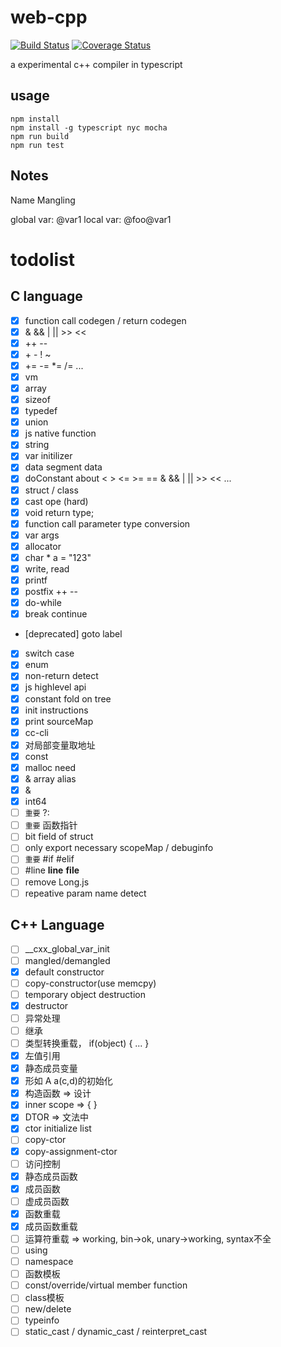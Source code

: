 # web-cpp
[![Build Status](https://www.travis-ci.org/zurl/web-cpp.svg?branch=master)](https://www.travis-ci.org/zurl/web-cpp)
[![Coverage Status](https://coveralls.io/repos/github/zurl/web-cpp/badge.svg)](https://coveralls.io/github/zurl/web-cpp)


a experimental c++ compiler in typescript

## usage

```shell
npm install
npm install -g typescript nyc mocha
npm run build
npm run test
```

## Notes

Name Mangling

global var: @var1
local var:  @foo@var1

# todolist

## C language

- [X] function call codegen / return codegen
- [X] & && | || >> <<
- [X] ++ --
- [X] \+ \- ! ~
- [X] += -= *= /= ...
- [X] vm
- [X] array
- [X] sizeof
- [X] typedef
- [X] union
- [X] js native function
- [X] string
- [X] var initilizer
- [X] data segment data
- [X] doConstant about < > <= >= == & && | || >> << ...
- [X] struct / class
- [X] cast ope (hard)
- [X] void return type;
- [X] function call parameter type conversion
- [X] var args
- [X] allocator
- [X] char * a = "123"
- [X] write, read
- [X] printf
- [X] postfix ++ --
- [X] do-while
- [X] break continue
- [deprecated] goto label
- [X] switch case
- [X] enum
- [X] non-return detect
- [X] js highlevel api
- [X] constant fold on tree
- [X] init instructions
- [X] print sourceMap
- [X] cc-cli
- [X] 对局部变量取地址
- [X] const
- [X] malloc need
- [X] & array alias
- [X] &
- [X] int64
- [ ] `重要` ?:
- [ ] `重要` 函数指针
- [ ] bit field of struct
- [ ] only export necessary scopeMap / debuginfo
- [ ] `重要` #if #elif
- [ ] #line __line__ __file__
- [ ] remove Long.js
- [ ] repeative param name detect
## C++ Language
- [ ] __cxx_global_var_init
- [ ] mangled/demangled
- [X] default constructor
- [ ] copy-constructor(use memcpy)
- [ ] temporary object destruction
- [X] destructor
- [ ] 异常处理
- [ ] 继承
- [ ] 类型转换重载， if(object) { ... }
- [X] 左值引用
- [X] 静态成员变量
- [X] 形如 A a(c,d)的初始化
- [X] 构造函数 => 设计
- [X] inner scope => { }
- [X] DTOR => 文法中
- [X] ctor initialize list
- [ ] copy-ctor
- [X] copy-assignment-ctor
- [ ] 访问控制
- [X] 静态成员函数
- [X] 成员函数
- [ ] 虚成员函数
- [X] 函数重载
- [X] 成员函数重载
- [ ] 运算符重载 => working, bin->ok, unary->working, syntax不全
- [ ] using
- [ ] namespace
- [ ] 函数模板
- [ ] const/override/virtual member function
- [ ] class模板
- [ ] new/delete
- [ ] typeinfo
- [ ] static_cast / dynamic_cast / reinterpret_cast